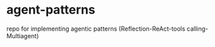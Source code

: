 # agent-patterns
repo for implementing agentic patterns (Reflection-ReAct-tools calling-Multiagent)
